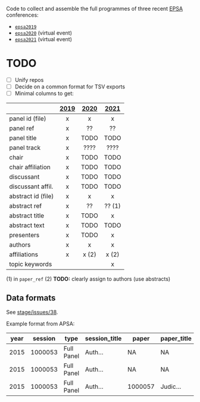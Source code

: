 Code to collect and assemble the full programmes of three recent [EPSA](https://epsanet.org/) conferences:

- [`epsa2019`](https://github.com/briatte/epsa2019)
- [`epsa2020`](https://github.com/briatte/epsa2020) (virtual event)
- [`epsa2021`](https://github.com/briatte/epsa2021) (virtual event)

# TODO

- [ ] Unify repos
- [ ] Decide on a common format for TSV exports
- [ ] Minimal columns to get:

|                 | [2019](#) |  [2020](https://github.com/briatte/epsa2020/blob/master/data/abstracts.tsv) |  [2021](https://github.com/briatte/epsa2021/blob/main/data/abstracts.tsv) |
|:-----------------|:--------:|:------:|:-------:|
panel id (file)    |  x       |  x     |  x      |
panel ref          |  x       |  ??    |  ??     |
panel title        |  x       | TODO   | TODO    |
panel track        |  x       | ????   | ????    |
chair              |  x       | TODO   | TODO    |
chair affiliation  |  x       | TODO   | TODO    |
discussant         |  x       | TODO   | TODO    |
discussant affil.  |  x       | TODO   | TODO    |
abstract id (file) |  x       |  x     |  x      |
abstract ref       |  x       |  ??    |  ?? (1) |
abstract title     |  x       | TODO   |  x      |
abstract text      |  x       | TODO   | TODO    |
presenters         |  x       | TODO   |  x      |
authors            |  x       |  x     |  x      |
affiliations       |  x       |  x (2) |  x (2)  |
topic keywords     |          |        |  x      |

(1) in `paper_ref`
(2) __TODO:__ clearly assign to authors (use abstracts)

## Data formats

See [stage/issues/38](https://github.com/briatte/stage/issues/38).

Example format from APSA:

| year | session | type	| session_title	| paper	| paper_title	| abstract | pid | full_name | first_name | affiliation | role |
|------|---------|------|---------------|-------|-------------|----------|-----|-----------|------------|-------------|------|
| 2015 | 1000053 | Full Panel	| Auth… | NA | NA | NA | 5650271 | Jillian M. Schwedler | Jillian | Hunter College | c
| 2015 | 1000053 | Full Panel	| Auth… | NA | NA | NA | 5660835 | Tarek E. Masoud | Tarek | Harvard University | d
| 2015 | 1000053 | Full Panel	| Auth… | 1000057 | Judic… | During… | 5643721 | Dina I. Rashed | Dina | NA | p

